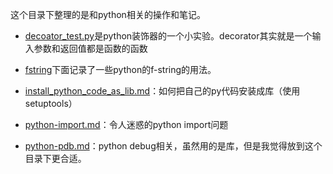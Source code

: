 这个目录下整理的是和python相关的操作和笔记。

- [decoator_test.py](decoator_test.py)是python装饰器的一个小实验。decorator其实就是一个输入参数和返回值都是函数的函数

- [fstring](fstring.md)下面记录了一些python的f-string的用法。

- [install_python_code_as_lib.md](install_python_code_as_lib.md)：如何把自己的py代码安装成库（使用setuptools）

- [python-import.md](python-import.md)：令人迷惑的python import问题

- [python-pdb.md](python-pdb.md)：python debug相关，虽然用的是库，但是我觉得放到这个目录下更合适。

